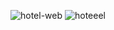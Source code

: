 ![hotel-web](https://user-images.githubusercontent.com/87219816/133098822-d9ac1d7a-9af4-47fa-bfda-5f6ce594747c.PNG)
![hoteeel](https://user-images.githubusercontent.com/87219816/133099036-29c34d47-1320-4a49-b866-ae1e6633f75d.PNGecho)
